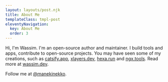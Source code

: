 ```yaml
---
layout: layouts/post.njk
title: About Me
templateClass: tmpl-post
eleventyNavigation:
  key: About Me
  order: 3
---
```


Hi, I'm Wassim. I'm an open-source author and maintainer. I build tools and apps, contribute to open-source projects. You may have seen some of my creations, such as [catsify.app](https://catsify.app), [xlayers.dev](https://xlayers.dev), [hexa.run](https://hexa.run) and [ngx.tools](https://ngx.tools). Read more at [wassim.dev](https://wassim.dev).

Follow me at [@manekinekko](https://twitter.com/manekinekko).
